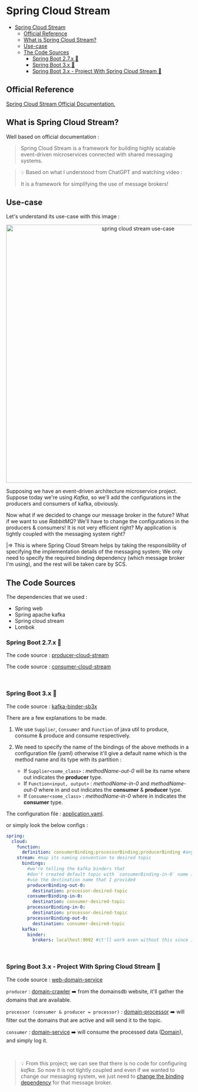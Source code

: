 # Spring Cloud Stream

<!-- TOC -->
* [Spring Cloud Stream](#spring-cloud-stream)
  * [Official Reference](#official-reference)
  * [What is Spring Cloud Stream?](#what-is-spring-cloud-stream)
  * [Use-case](#use-case)
  * [The Code Sources](#the-code-sources)
    * [Spring Boot 2.7.x 🍃](#spring-boot-27x-)
    * [Spring Boot 3.x 🍃](#spring-boot-3x-)
    * [Spring Boot 3.x - Project With Spring Cloud Stream 🍃](#spring-boot-3x---project-with-spring-cloud-stream-)
<!-- TOC -->

## Official Reference

[Spring Cloud Stream Official Documentation.](https://spring.io/projects/spring-cloud-stream/#overview)

## What is Spring Cloud Stream?

Well based on official documentation :
> Spring Cloud Stream is a framework for building highly scalable event-driven microservices connected with shared
> messaging systems.

> 💡 Based on what I understood from ChatGPT and watching video :
>
> It is a framework for simplifying the use of message brokers!

## Use-case

Let's understand its use-case with this image :

<p align="center">
    <img src="./images/Screenshot 2023-10-20 161934.png" alt="spring cloud stream use-case" width="700px">
</p>

Supposing we have an event-driven architecture microservice project. Suppose today we're using _Kafka_, so
we'll add the configurations in the producers and consumers of kafka, obviously.

Now what if we decided to change our message broker in the future? What if we want to use _RabbitMQ_?
We'll have to change the configurations in the producers & consumers! It is not very efficient right? My application
is tightly coupled with the messaging system right?

|=> This is where Spring Cloud Stream helps by taking the responsibility of specifying the implementation details of the
messaging system; We only need to specify the required binding dependency (which message broker I'm using), and the rest
will be taken care by SCS.

## The Code Sources

The dependencies that we used :

- Spring web
- Spring apache kafka
- Spring cloud stream
- Lombok

### Spring Boot 2.7.x 🍃

The code source : [producer-cloud-stream](code_sources/spring-boot-2x/spring-cloud-stream-producer)

The code source : [consumer-cloud-stream](code_sources/spring-boot-2x/spring-cloud-stream-consumer)

<br/>

### Spring Boot 3.x 🍃

The code source : [kafka-binder-sb3x](./code_sources/spring-boot-3x/kafka-binder-sb3/src/main)

There are a few explanations to be made.

1. We use `Supplier`, `Consumer` and `Function` of java
   util to produce, consume & produce and consume respectively.
2. We need to specify the name of the bindings of the above methods
   in a configuration file (yaml) otherwise it'll give a default name
   which is the method name and its type with its partition :

    - If `Supplier<some_class>` : _methodName-out-0_ will be its name where out indicates
      the **producer** type.
    - If `Function<input, output>` : _methodName-in-0_ and _methodName-out-0_ where in and out
      indicates the **consumer** & **producer** type.
    - If `Consumer<some_class>` : _methodName-in-0_ where in indicates the **consumer** type.

The configuration
file : [application.yaml](./code_sources/spring-boot-3x/kafka-binder-sb3/src/main/resources/application.yaml).

or simply look the below configs :

```yaml
spring:
  cloud:
    function:
      definition: consumerBinding;processorBinding;producerBinding #any_name_can_be_given
    stream: #map its naming convention to desired topic
      bindings:
        #we're telling the kafka binders that
        #don't created default topic with `consumerBinding-in-0` name instead,
        #use the destination name that I provided
        producerBinding-out-0:
          destination: processor-desired-topic
        consumerBinding-in-0:
          destination: consumer-desired-topic
        processorBinding-in-0:
          destination: processor-desired-topic
        processorBinding-out-0:
          destination: consumer-desired-topic
      kafka:
        binder:
          brokers: localhost:9092 #it'll work even without this since it's default value is `localhost:9092`
```

<br/>

### Spring Boot 3.x - Project With Spring Cloud Stream 🍃

The code source : [web-domain-service](code_sources/sb3x-project/web-domain-service)

`producer` : [domain-crawler](code_sources/sb3x-project/web-domain-service/domain-crawler) ➡️ from the
domainsdb
website, it'll gather the domains that are available.

`processor (consumer & producer = processor)` : [domain-processor](code_sources/sb3x-project/web-domain-service/domain-processor)
➡️ will filter out the domains that are active and will send it to the topic.

`consumer` : [domain-service](code_sources/sb3x-project/web-domain-service/domain-service) ➡️
will consume the processed
data ([Domain](code_sources/sb3x-project/web-domain-service/domain-crawler/src/main/java/com/techprimers/domaincrawler/domain/Domain.java)),
and simply log it.

<br/>

> 💡 From this project; we can see that there is no code for configuring _kafka_. So now it is not
> tightly coupled and even if we wanted to change our messaging system, we just need
> to [change the binding dependency](./code_sources/spring-boot-2x/spring-cloud-stream-producer/pom.xml) for that
> message
> broker.
